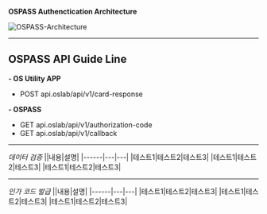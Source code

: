 **OSPASS Authenctication Architecture**

![OSPASS-Architecture](https://github.com/user-attachments/assets/8409134a-b011-4b2f-82a7-7e8aa783dc0a)

---

**OSPASS API Guide Line** 
---
**- OS Utility APP**
  - POST api.oslab/api/v1/card-response
  
**- OSPASS**
- GET api.oslab/api/v1/authorization-code
- GET api.oslab/api/v1/callback

---

*데이터 검증*
||내용|설명|
|------|---|---|
|테스트1|테스트2|테스트3|
|테스트1|테스트2|테스트3|
|테스트1|테스트2|테스트3|

---

*인가 코드 발급*
||내용|설명|
|------|---|---|
|테스트1|테스트2|테스트3|
|테스트1|테스트2|테스트3|
|테스트1|테스트2|테스트3|
